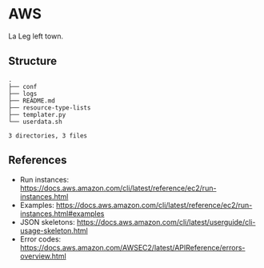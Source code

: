 # AWS

La Leg left town.

## Structure

```
.
├── conf
├── logs
├── README.md
├── resource-type-lists
├── templater.py
└── userdata.sh

3 directories, 3 files
```

## References

- Run instances: https://docs.aws.amazon.com/cli/latest/reference/ec2/run-instances.html
- Examples: https://docs.aws.amazon.com/cli/latest/reference/ec2/run-instances.html#examples
- JSON skeletons: https://docs.aws.amazon.com/cli/latest/userguide/cli-usage-skeleton.html
- Error codes: https://docs.aws.amazon.com/AWSEC2/latest/APIReference/errors-overview.html